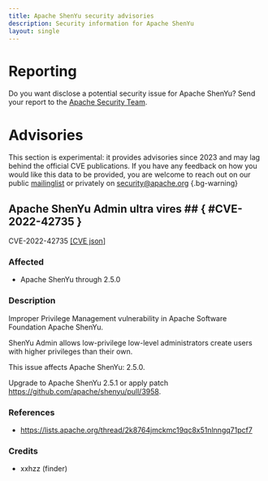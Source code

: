 ```yaml
---
title: Apache ShenYu security advisories
description: Security information for Apache ShenYu
layout: single
---
```


# Reporting

Do you want disclose a potential security issue for Apache ShenYu? Send your report to the [Apache Security Team](mailto:security@apache.org).

# Advisories

This section is experimental: it provides advisories since 2023 and may lag behind the official CVE publications. If you have any feedback on how you would like this data to be provided, you are welcome to reach out on our public [mailinglist](/mailinglist) or privately on [security@apache.org](mailto:security@apache.org)
{.bg-warning}

## Apache ShenYu Admin ultra vires ## { #CVE-2022-42735 }

CVE-2022-42735 [\[CVE json\]](./CVE-2022-42735.cve.json)

### Affected

* Apache ShenYu through 2.5.0


### Description

Improper Privilege Management vulnerability in Apache Software Foundation Apache ShenYu.<br>

<span style="background-color: rgb(255, 255, 255);">ShenYu Admin allows low-privilege low-level administrators create users with higher privileges than their own.</span>

<p>This issue affects Apache ShenYu: 2.5.0.</p><p>Upgrade to Apache ShenYu 2.5.1 or apply patch <a target="_blank" rel="nofollow" href="https://github.com/apache/shenyu/pull/3958">https://github.com/apache/shenyu/pull/3958</a>.<br></p>

### References
* https://lists.apache.org/thread/2k8764jmckmc19qc8x51nlnngq71pcf7


### Credits
* xxhzz (finder)
